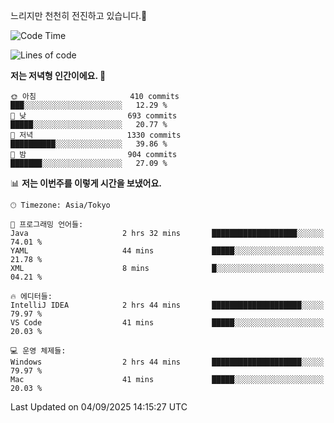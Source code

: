 느리지만 천천히 전진하고 있습니다.🐢

<!--START_SECTION:waka-->
![Code Time](http://img.shields.io/badge/Code%20Time-1%2C664%20hrs%2041%20mins-blue)

![Lines of code](https://img.shields.io/badge/%EC%A0%80%EB%8A%94%20%EC%97%AC%ED%83%9C%EA%B9%8C%EC%A7%80%20-929.6%20thousand%20%EC%A4%84%EC%9D%98%20%EC%BD%94%EB%93%9C%EB%A5%BC%20%EC%9E%91%EC%84%B1%ED%96%88%EC%96%B4%EC%9A%94.-blue)

**저는 저녁형 인간이에요. 🦉** 

```text
🌞 아침                     410 commits         ███░░░░░░░░░░░░░░░░░░░░░░   12.29 % 
🌆 낮　                     693 commits         █████░░░░░░░░░░░░░░░░░░░░   20.77 % 
🌃 저녁                     1330 commits        ██████████░░░░░░░░░░░░░░░   39.86 % 
🌙 밤　                     904 commits         ███████░░░░░░░░░░░░░░░░░░   27.09 % 
```


📊 **저는 이번주를 이렇게 시간을 보냈어요.** 

```text
🕑︎ Timezone: Asia/Tokyo

💬 프로그래밍 언어들: 
Java                     2 hrs 32 mins       ███████████████████░░░░░░   74.01 % 
YAML                     44 mins             █████░░░░░░░░░░░░░░░░░░░░   21.78 % 
XML                      8 mins              █░░░░░░░░░░░░░░░░░░░░░░░░   04.21 % 

🔥 에디터들: 
IntelliJ IDEA            2 hrs 44 mins       ████████████████████░░░░░   79.97 % 
VS Code                  41 mins             █████░░░░░░░░░░░░░░░░░░░░   20.03 % 

💻 운영 체제들: 
Windows                  2 hrs 44 mins       ████████████████████░░░░░   79.97 % 
Mac                      41 mins             █████░░░░░░░░░░░░░░░░░░░░   20.03 % 
```


 Last Updated on 04/09/2025 14:15:27 UTC
<!--END_SECTION:waka-->
